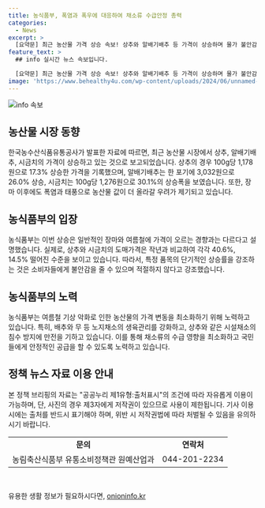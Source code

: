 ```yaml
---
title: 농식품부, 폭염과 폭우에 대응하여 채소류 수급안정 총력
categories:
  - News
excerpt: >
  [요약문] 최근 농산물 가격 상승 속보! 상추와 알배기배추 등 가격이 상승하며 물가 불안감이 우려되지만, 농식품부는 여름철 기상악화에 대비해 안정적인 채소 공급을 위해 노력 중이라고 밝혀졌다. 폭염과 태풍으로 농산물 값이 더 상승할 우려도 제기되고 있으나, 농식품부는 채소 수급안정에 최선을 다하고 있으며, 소비자에게 불필요한 물가 불안감을 줄이기 위해 적절한 보도가 필요하다고 지적했다.
feature_text: >
  ## info 실시간 뉴스 속보입니다.

  [요약문] 최근 농산물 가격 상승 속보! 상추와 알배기배추 등 가격이 상승하며 물가 불안감이 우려되지만, 농식품부는 여름철 기상악화에 대비해 안정적인 채소 공급을 위해 노력 중이라고 밝혀졌다. 폭염과 태풍으로 농산물 값이 더 상승할 우려도 제기되고 있으나, 농식품부는 채소 수급안정에 최선을 다하고 있으며, 소비자에게 불필요한 물가 불안감을 줄이기 위해 적절한 보도가 필요하다고 지적했다.
image: 'https://www.behealthy4u.com/wp-content/uploads/2024/06/unnamed-file.png'
---
```


<p><img src="https://www.behealthy4u.com/wp-content/uploads/2024/06/unnamed-file.png" alt="info 속보" /></p>

<h2 data-ke-size="size26">농산물 시장 동향</h2>

<p data-ke-size="size16">한국농수산식품유통공사가 발표한 자료에 따르면, 최근 농산물 시장에서 상추, 알배기배추, 시금치의 가격이 상승하고 있는 것으로 보고되었습니다. 
상추의 경우 100g당 1,178원으로 17.3% 상승한 가격을 기록했으며, 알배기배추는 한 포기에 3,032원으로 26.0% 상승, 시금치는 100g당 1,276원으로 30.1%의 상승폭을 보였습니다. 또한, 장마 이후에도 폭염과 태풍으로 농산물 값이 더 올라갈 우려가 제기되고 있습니다.</p>

<h2 data-ke-size="size26">농식품부의 입장</h2>

<p data-ke-size="size16">농식품부는 이번 상승은 일반적인 장마와 여름철에 가격이 오르는 경향과는 다르다고 설명했습니다. 실제로, 상추와 시금치의 도매가격은 작년과 비교하여 각각 40.6%, 14.5% 떨어진 수준을 보이고 있습니다. 따라서, 특정 품목의 단기적인 상승률을 강조하는 것은 소비자들에게 불안감을 줄 수 있으며 적절하지 않다고 강조했습니다.</p>

<h2 data-ke-size="size26">농식품부의 노력</h2>

<p data-ke-size="size16">농식품부는 여름철 기상 악화로 인한 농산물의 가격 변동을 최소화하기 위해 노력하고 있습니다. 특히, 배추와 무 등 노지채소의 생육관리를 강화하고, 상추와 같은 시설채소의 침수 방지에 만전을 기하고 있습니다. 이를 통해 채소류의 수급 영향을 최소화하고 국민들에게 안정적인 공급을 할 수 있도록 노력하고 있습니다.</p>

<h2 data-ke-size="size26">정책 뉴스 자료 이용 안내</h2>

<p data-ke-size="size16">본 정책 브리핑의 자료는 "공공누리 제1유형:출처표시"의 조건에 따라 자유롭게 이용이 가능하며, 단, 사진의 경우 제3자에게 저작권이 있으므로 사용이 제한됩니다. 기사 이용 시에는 출처를 반드시 표기해야 하며, 위반 시 저작권법에 따라 처벌될 수 있음을 유의하시기 바랍니다.</p>

<table>
    <tbody>
        <tr>
            <td style="text-align: center; height: 17px;"><b>문의</b></td>
            <td style="text-align: center; height: 17px;"><b>연락처</b></td>
        </tr>
        <tr>
            <td style="text-align: center; height: 17px;">농림축산식품부 유통소비정책관 원예산업과</td>
            <td style="text-align: center; height: 17px;">044-201-2234</td>
        </tr>
    </tbody>
</table>

<p data-ke-size="size16">&nbsp;</p>
유용한 생활 정보가 필요하시다면, <a href="https://onioninfo.kr" rel="dofollow">onioninfo.kr</a>


